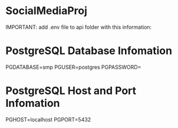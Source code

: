 # SocialMediaProj

IMPORTANT: add .env file to api folder with this information:

# PostgreSQL Database Infomation

PGDATABASE=smp
PGUSER=postgres
PGPASSWORD=

# PostgreSQL Host and Port Infomation

PGHOST=localhost
PGPORT=5432
